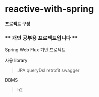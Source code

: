 # reactive-with-spring
#### 프로젝트 구성
### ** 개인 공부용 프로젝트입니다 **
Spring Web Flux 기반 프로젝트

사용 library
> JPA
> queryDsl
> retrofit
> swagger

DBMS 
> h2

